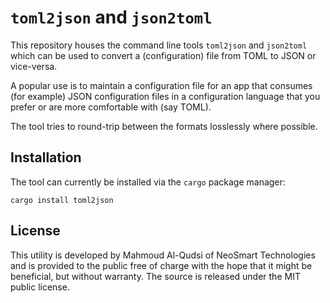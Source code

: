 # `toml2json` and `json2toml`

This repository houses the command line tools `toml2json` and `json2toml` which can be used to convert a (configuration) file from TOML to JSON or vice-versa.

A popular use is to maintain a configuration file for an app that consumes (for example) JSON configuration files in a configuration language that you prefer or are more comfortable with (say TOML).

The tool tries to round-trip between the formats losslessly where possible.

## Installation

The tool can currently be installed via the `cargo` package manager:

```
cargo install toml2json
```

## License

This utility is developed by Mahmoud Al-Qudsi of NeoSmart Technologies and is provided to the public free of charge with the hope that it might be beneficial, but without warranty. The source is released under the MIT public license.
